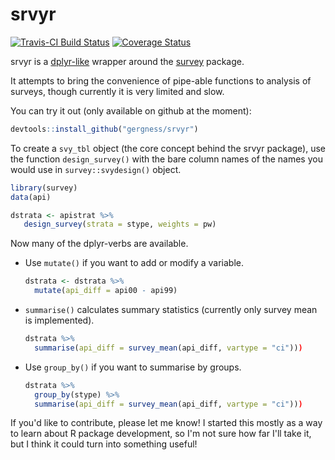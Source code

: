 <!-- README.md is generated from README.Rmd. Please edit that file -->
srvyr
=====

[![Travis-CI Build Status](https://travis-ci.org/gergness/srvyr.svg?branch=master)](https://travis-ci.org/gergness/srvyr) [![Coverage Status](https://img.shields.io/codecov/c/github/gergness/srvyr/master.svg)](https://codecov.io/github/gergness/srvyr?branch=master)

srvyr is a [dplyr-like](https://github.com/hadley/dplyr/) wrapper around the [survey](https://cran.r-project.org/web/packages/survey/index.html) package.

It attempts to bring the convenience of pipe-able functions to analysis of surveys, though currently it is very limited and slow.

You can try it out (only available on github at the moment):

``` r
devtools::install_github("gergness/srvyr")
```

To create a `svy_tbl` object (the core concept behind the srvyr package), use the function `design_survey()` with the bare column names of the names you would use in `survey::svydesign()` object.

``` r
library(survey)
data(api)

dstrata <- apistrat %>%
   design_survey(strata = stype, weights = pw)
```

Now many of the dplyr-verbs are available.

-   Use `mutate()` if you want to add or modify a variable.

    ``` r
    dstrata <- dstrata %>%
      mutate(api_diff = api00 - api99)
    ```

-   `summarise()` calculates summary statistics (currently only survey mean is implemented).

    ``` r
    dstrata %>% 
      summarise(api_diff = survey_mean(api_diff, vartype = "ci")))
    ```

-   Use `group_by()` if you want to summarise by groups.

    ``` r
    dstrata %>% 
      group_by(stype) %>%
      summarise(api_diff = survey_mean(api_diff, vartype = "ci")))
    ```

If you'd like to contribute, please let me know! I started this mostly as a way to learn about R package development, so I'm not sure how far I'll take it, but I think it could turn into something useful!
